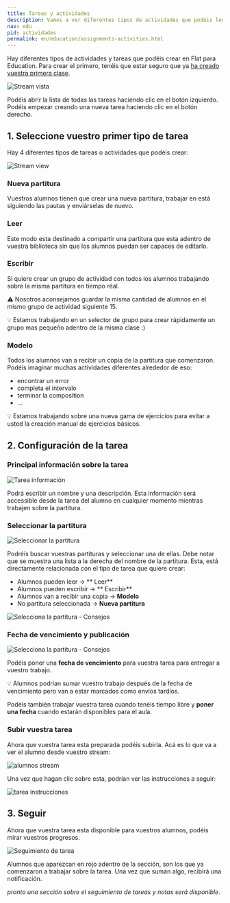 ```yaml
---
title: Tareas y actividades
description: Vamos a ver diferentes tipos de actividades que podéis lograr en Flat para Educación con vuestros alumnos.
nav: edu
pid: actividades
permalink: en/education/assignments-activities.html
---
```


Hay diferentes tipos de actividades y tareas que podéis crear en Flat para Education. Para crear el primero, tenéis que estar seguro que ya [ha creado vuestra primera clase](/help/en/education/create-new-class.html).

![Stream vista](/help/assets/img/activities/stream.png)

Podéis abrir la lista de todas las tareas haciendo clic en el botón izquierdo.
Podéis empezar creando una nueva tarea haciendo clic en el botón derecho.

## 1. Seleccione vuestro primer tipo de tarea

Hay 4 diferentes tipos de tareas o actividades que podéis crear:

![Stream view](/help/assets/img/activities/assignmentstype.png)

### Nueva partitura

Vuestros alumnos tienen que crear una nueva partitura, trabajar en está siguiendo las pautas y enviárselas de nuevo.

### Leer

Este modo esta destinado a compartir una partitura que esta adentro de vuestra biblioteca sin que los alumnos puedan ser capaces de editarlo.

### Escribir

Si quiere crear un grupo de actividad con todos los alumnos trabajando sobre la misma partitura en tiempo réal.

⚠️ Nosotros aconsejamos guardar la misma cantidad de alumnos en el mismo grupo de actividad siguiente 15.

💡 Estamos trabajando en un selector de grupo para crear rápidamente un grupo mas pequeño adentro de la misma clase :)

### Modelo

Todos los alumnos van a recibir un copia de la partitura que comenzaron. Podéis imaginar muchas actividades diferentes alrededor de eso:

* encontrar un error
* completa el intervalo 
* terminar la composition
* ...

💡 Estamos trabajando sobre una nueva gama de ejercicios para evitar a usted la creación manual de ejercicios básicos.

## 2. Configuración de la tarea

### Principal información sobre la tarea

![Tarea información](/help/assets/img/activities/assignment-title.png)

Podrá escribir un nombre y una descripción. Esta información será accessible desde la tarea del alumno en cualquier momento mientras trabajen sobre la partitura.

### Seleccionar la partitura

![Seleccionar la partitura](/help/assets/img/activities/pickscore.png)

Podréis buscar vuestras partituras y seleccionar una de ellas. Debe notar que se muestra una lista a la derecha del nombre de la partitura. Esta, está directamente relacionada con el tipo de tarea que quiere crear:

* Alumnos pueden leer -> ** Leer**
* Alumnos pueden escribir -> ** Escribir**
* Alumnos van a recibir una copia -> **Modelo**
* No partitura seleccionada -> **Nueva partitura**

![Selecciona la partitura - Consejos](/help/assets/img/activities/pickscore-tips.png)

### Fecha de vencimiento y publicación

![Selecciona la partitura - Consejos](/help/assets/img/activities/post-due-dates.png)

Podéis poner una **fecha de vencimiento** para vuestra tarea para entregar a vuestro trabajo.

💡 Alumnos podrían sumar vuestro trabajo después de la fecha de vencimiento pero van a estar marcados como envíos tardíos.

Podéis también trabajar vuestra tarea cuando tenéis tiempo libre y **poner una fecha** cuando estarán disponibles para el aula.

### Subir vuestra tarea

Ahora que vuestra tarea esta preparada podéis subirla. Acá es lo que va a ver el alumno desde vuestro stream:

![alumnos stream](/help/assets/img/activities/stream-student.png)

Una vez que hagan clic sobre esta, podrían ver las instrucciones a seguir:

![tarea instrucciones](/help/assets/img/activities/assignment-description.png)

## 3. Seguir

Ahora que vuestra tarea esta disponible para vuestros alumnos, podéis mirar vuestros progresos.

![Seguimiento de tarea](/help/assets/img/activities/assignment-tracking.png)

Alumnos que aparezcan en rojo adentro de la sección, son los que ya comenzaron a trabajar sobre la tarea.
Una vez que suman algo, recibirá una notificación.

*pronto una sección sobre el seguimiento de tareas y notas será disponible*.